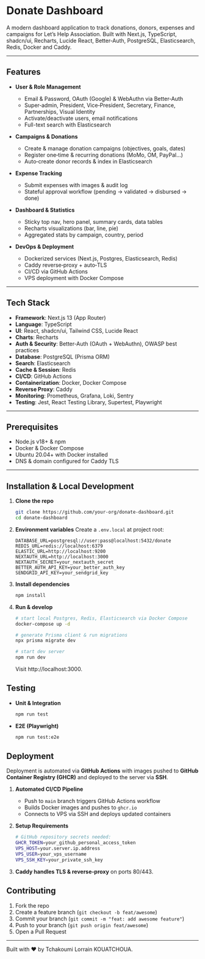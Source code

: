 # Donate Dashboard

A modern dashboard application to track donations, donors, expenses and campaigns for Let’s Help Association. Built with Next.js, TypeScript, shadcn/ui, Recharts, Lucide React, Better‑Auth, PostgreSQL, Elasticsearch, Redis, Docker and Caddy.

---

## Features

- **User & Role Management**
  - Email & Password, OAuth (Google) & WebAuthn via Better‑Auth
  - Super‑admin, President, Vice‑President, Secretary, Finance, Partnerships, Visual Identity
  - Activate/deactivate users, email notifications
  - Full-text search with Elasticsearch

- **Campaigns & Donations**
  - Create & manage donation campaigns (objectives, goals, dates)
  - Register one‑time & recurring donations (MoMo, OM, PayPal…)
  - Auto‑create donor records & index in Elasticsearch

- **Expense Tracking**
  - Submit expenses with images & audit log
  - Stateful approval workflow (pending → validated → disbursed → done)

- **Dashboard & Statistics**
  - Sticky top nav, hero panel, summary cards, data tables
  - Recharts visualizations (bar, line, pie)
  - Aggregated stats by campaign, country, period

- **DevOps & Deployment**
  - Dockerized services (Next.js, Postgres, Elasticsearch, Redis)
  - Caddy reverse‑proxy + auto‑TLS
  - CI/CD via GitHub Actions
  - VPS deployment with Docker Compose

---

## Tech Stack

- **Framework**: Next.js 13 (App Router)
- **Language**: TypeScript
- **UI**: React, shadcn/ui, Tailwind CSS, Lucide React
- **Charts**: Recharts
- **Auth & Security**: Better‑Auth (OAuth + WebAuthn), OWASP best practices
- **Database**: PostgreSQL (Prisma ORM)
- **Search**: Elasticsearch
- **Cache & Session**: Redis
- **CI/CD**: GitHub Actions
- **Containerization**: Docker, Docker Compose
- **Reverse Proxy**: Caddy
- **Monitoring**: Prometheus, Grafana, Loki, Sentry
- **Testing**: Jest, React Testing Library, Supertest, Playwright

---

## Prerequisites

- Node.js v18+ & npm
- Docker & Docker Compose
- Ubuntu 20.04+ with Docker installed
- DNS & domain configured for Caddy TLS

---

## Installation & Local Development

1. **Clone the repo**
   ```bash
   git clone https://github.com/your-org/donate-dashboard.git
   cd donate-dashboard
2. **Environment variables**
   Create a `.env.local` at project root:
   ```env
   DATABASE_URL=postgresql://user:pass@localhost:5432/donate
   REDIS_URL=redis://localhost:6379
   ELASTIC_URL=http://localhost:9200
   NEXTAUTH_URL=http://localhost:3000
   NEXTAUTH_SECRET=your_nextauth_secret
   BETTER_AUTH_API_KEY=your_better_auth_key
   SENDGRID_API_KEY=your_sendgrid_key
   ```
3. **Install dependencies**
   ```bash
   npm install
   ```
4. **Run & develop**
   ```bash
   # start local Postgres, Redis, Elasticsearch via Docker Compose
   docker-compose up -d

   # generate Prisma client & run migrations
   npx prisma migrate dev

   # start dev server
   npm run dev
   ```
   Visit http://localhost:3000.

## Testing
- **Unit & Integration**
   ```bash
   npm run test
   ```
- **E2E (Playwright)**
   ```bash
   npm run test:e2e
   ```

## Deployment

Deployment is automated via **GitHub Actions** with images pushed to **GitHub Container Registry (GHCR)** and deployed to the server via **SSH**.

1. **Automated CI/CD Pipeline**
   - Push to `main` branch triggers GitHub Actions workflow
   - Builds Docker images and pushes to `ghcr.io`
   - Connects to VPS via SSH and deploys updated containers

2. **Setup Requirements**
   ```bash
   # GitHub repository secrets needed:
   GHCR_TOKEN=your_github_personal_access_token
   VPS_HOST=your.server.ip.address
   VPS_USER=your_vps_username
   VPS_SSH_KEY=your_private_ssh_key
   ```

4. **Caddy handles TLS & reverse‑proxy** on ports 80/443.

## Contributing
1. Fork the repo
2. Create a feature branch (`git checkout -b feat/awesome`)
3. Commit your branch (`git commit -m "feat: add awesome feature"`)
4. Push to your branch (`git push origin feat/awesome`)
5. Open a Pull Request
---
Built with ❤️ by Tchakoumi Lorrain KOUATCHOUA.